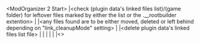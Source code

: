 <ModOrganizer 2 Start>
		|<check (plugin data's linked files list)/(game folder) for leftover files marked by either the list or the .__rootbuilder extention>
		|		|<any files found are to be either moved, deleted or left behind depending on "link_cleanupMode" setting>
		|		|<delete plugin data's linked files list file>
		|
		|<on about to run>
		|		|<get any and all files in the root mods with the allowed extensions>
		|		|<>
